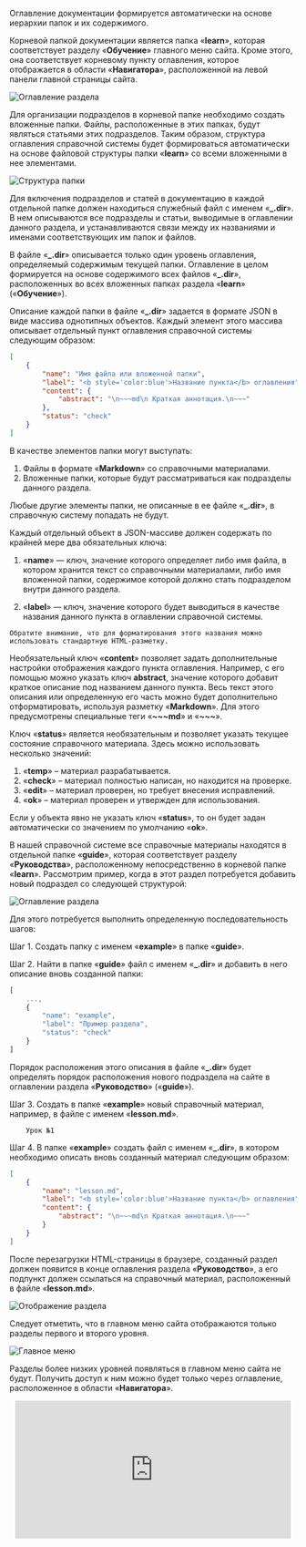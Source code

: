 ﻿Оглавление документации формируется автоматически на основе иерархии папок и их содержимого.

Корневой папкой документации является папка «**learn**», которая соответствует разделу «**Обучение**» главного меню сайта. Кроме этого, она соответствует корневому пункту оглавления, которое отображается в области «**Навигатора**», расположенной на левой панели главной страницы сайта.

![Оглавление раздела](learn/_help/ru/_images/doc-principles_table-of-contents-01.png "Пример оглавления раздела")

Для организации подразделов в корневой папке необходимо создать вложенные папки. Файлы, расположенные в этих папках, будут являться статьями этих подразделов. Таким образом, структура оглавления справочной системы будет формироваться автоматически на основе файловой структуры папки «**learn**» со всеми вложенными в нее элементами.

![Структура папки](learn/_help/ru/_images/help_example3.jpg "Структура папки learn")

Для включения подразделов и статей в документацию в каждой отдельной папке должен находиться служебный файл с именем «**_.dir**». В нем описываются все подразделы и статьи, выводимые в оглавлении данного раздела, и устанавливаются связи между их названиями и именами соответствующих им папок и файлов.

В файле «**\_.dir**» описывается только один уровень оглавления, определяемый содержимым текущей папки. Оглавление в целом формируется на основе содержимого всех файлов «**\_.dir**», расположенных во всех вложенных папках раздела «**learn**» («**Обучение**»).

Описание каждой папки в файле «**\_.dir**» задается в формате JSON в виде массива однотипных объектов. Каждый элемент этого массива описывает отдельный пункт оглавления справочной системы следующим образом:

```json
[
    {
        "name": "Имя файла или вложенной папки",
        "label": "<b style='color:blue'>Название пункта</b> оглавления",
        "content": {
            "abstract": "\n~~~md\n Краткая аннотация.\n~~~"
        },
        "status": "check"
    }
]
```

В качестве элементов папки могут выступать:

1. Файлы в формате «**Markdown**» со справочными материалами.
1. Вложенные папки, которые будут рассматриваться как подразделы данного раздела.

Любые другие элементы папки, не описанные в ее файле «**_.dir**», в справочную систему попадать не будут.

Каждый отдельный объект в JSON-массиве должен содержать по крайней мере два обязательных ключа:

1. «**name**» — ключ, значение которого определяет либо имя файла, в котором хранится текст со справочными материалами, либо имя вложенной папки, содержимое которой должно стать подразделом внутри данного раздела.

1. «**label**» — ключ, значение которого будет выводиться в качестве названия данного пункта в оглавлении справочной системы.

```info _hideGutter
Обратите внимание, что для форматирования этого названия можно использовать стандартную HTML-разметку.
```

Необязательный ключ «**content**» позволяет задать дополнительные настройки отображения каждого пункта оглавления. Например, с его помощью можно указать ключ **abstract**, значение которого добавит краткое описание под названием данного пункта. Весь текст этого описания или определенную его часть можно будет дополнительно отформатировать, используя разметку «**Markdown**». Для этого предусмотрены специальные теги «**~~~md**» и «**~~~**».

Ключ «**status**» является необязательным и позволяет указать текущее состояние справочного материала. Здесь можно использовать несколько значений:

1. «**temp**» – материал разрабатывается.
1. «**check**» – материал полностью написан, но находится на проверке.
1. «**edit**» – материал проверен, но требует внесения исправлений.
1. «**ok**» – материал проверен и утвержден для использования.

Если у объекта явно не указать ключ «**status**», то он будет задан автоматически со значением по умолчанию «**ok**».

В нашей справочной системе все справочные материалы находятся в отдельной папке «**guide**», которая соответствует разделу «**Руководства**», расположенному непосредственно в корневой папке «**learn**». Рассмотрим пример, когда в этот раздел потребуется добавить новый подраздел со следующей структурой:

![Оглавление раздела](learn/_help/ru/_images/help_example.jpg "Пример оглавления раздела")

Для этого потребуется выполнить определенную последовательность шагов:

Шаг 1. Создать папку с именем «**example**» в папке «**guide**».

Шаг 2. Найти в папке «**guide**» файл с именем «**_.dir**» и добавить в него описание вновь созданной папки:

```javascript hideGutter
[
    ...,
    {
        "name": "example",
        "label": "Пример раздела",
        "status": "check"
    }
]
```

Порядок расположения этого описания в файле «**_.dir**» будет определять порядок расположения нового подраздела на сайте в оглавлении раздела «**Руководство**» («**guide**»).

Шаг 3. Создать в папке «**example**» новый справочный материал, например, в файле с именем «**lesson.md**».

```text hideGutter_hideicon
    Урок №1
```

Шаг 4. В папке «**example**» создать файл с именем «**_.dir**», в котором необходимо описать вновь созданный материал следующим образом:

```json
[
    {
        "name": "lesson.md",
        "label": "<b style='color:blue'>Название пункта</b> оглавления",
        "content": {
            "abstract": "\n~~~md\n Краткая аннотация.\n~~~"
        }
    }
]
```

После перезагрузки HTML-страницы в браузере, созданный раздел должен появится в конце оглавления раздела «**Руководство**», а его подпункт должен ссылаться на справочный материал, расположенный в файле «**lesson.md**».

![Отображение раздела](learn/_help/ru/_images/help_example2.jpg "Отображение раздела")

Следует отметить, что в главном меню сайта отображаются только разделы первого и второго уровня.

![Главное меню](learn/_help/ru/_images/help_menu.jpg "Главное меню")

Разделы более низких уровней появляться в главном меню сайта не будут. Получить доступ к ним можно будет только через оглавление, расположенное в области «**Навигатора**».

<div style="position:relative;padding-bottom:48%; margin:10px">
    <iframe src="https://www.youtube.com/embed/AvNX36qXoNU?start=0" frameborder="0" allow="accelerometer; autoplay; encrypted-media; gyroscope; picture-in-picture" allowfullscreen
    	style="position:absolute;width:100%;height:100%;"></iframe>
</div>
